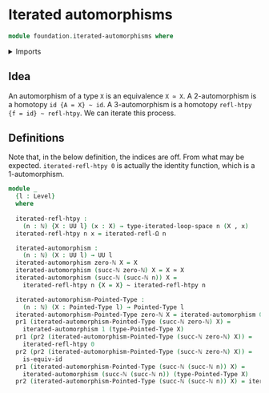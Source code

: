 # Iterated automorphisms

```agda
module foundation.iterated-automorphisms where
```

<details><summary>Imports</summary>

```agda
open import elementary-number-theory.natural-numbers

open import foundation.automorphisms
open import foundation.dependent-pair-types
open import foundation.equivalences
open import foundation.function-types
open import foundation.homotopies
open import foundation.identity-types
open import foundation.universe-levels

open import structured-types.pointed-types

open import synthetic-homotopy-theory.iterated-loop-spaces
```

</details>

## Idea

An automorphism of a type `X` is an equivalence `X ≃ X`. A 2-automorphism
is a homotopy `id {A = X} ~ id`. A 3-automorphism is a homotopy
`refl-htpy {f = id} ~ refl-htpy`. We can iterate this process.

## Definitions

Note that, in the below definition, the indices are off. From what may
be expected. `iterated-refl-htpy 0` is actually the identity function,
which is a 1-automorphism.

```agda
module _
  {l : Level} 
  where
  
  iterated-refl-htpy :
    (n : ℕ) {X : UU l} (x : X) → type-iterated-loop-space n (X , x)
  iterated-refl-htpy n x = iterated-refl-Ω n

  iterated-automorphism :
    (n : ℕ) (X : UU l) → UU l
  iterated-automorphism zero-ℕ X = X
  iterated-automorphism (succ-ℕ zero-ℕ) X = X ≃ X
  iterated-automorphism (succ-ℕ (succ-ℕ n)) X =
    iterated-refl-htpy n {X = X} ~ iterated-refl-htpy n

  iterated-automorphism-Pointed-Type :
    (n : ℕ) (X : Pointed-Type l) → Pointed-Type l
  iterated-automorphism-Pointed-Type zero-ℕ X = iterated-automorphism 0 (type-Pointed-Type X) , point-Pointed-Type X
  pr1 (iterated-automorphism-Pointed-Type (succ-ℕ zero-ℕ) X) =
    iterated-automorphism 1 (type-Pointed-Type X)
  pr1 (pr2 (iterated-automorphism-Pointed-Type (succ-ℕ zero-ℕ) X)) =
    iterated-refl-htpy 0
  pr2 (pr2 (iterated-automorphism-Pointed-Type (succ-ℕ zero-ℕ) X)) =
    is-equiv-id
  pr1 (iterated-automorphism-Pointed-Type (succ-ℕ (succ-ℕ n)) X) =
    iterated-automorphism (succ-ℕ (succ-ℕ n)) (type-Pointed-Type X)
  pr2 (iterated-automorphism-Pointed-Type (succ-ℕ (succ-ℕ n)) X) = iterated-refl-htpy (succ-ℕ n)
```
